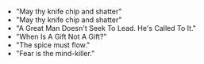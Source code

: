 * "May thy knife chip and shatter"
* "May thy knife chip and shatter"
* "A Great Man Doesn't Seek To Lead. He's Called To It."
* "When Is A Gift Not A Gift?"
* "The spice must flow."
* "Fear is the mind-killer."
